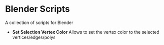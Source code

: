 # Blender Scripts

A collection of scripts for Blender

* __Set Selection Vertex Color__ Allows to set the vertex color to the selected vertices/edges/polys
